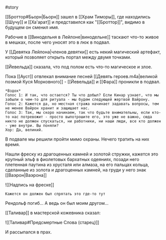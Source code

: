 #story

[[Броттор#Бьорн|Бьорн]] зашел в [[Храм Тиморы]], где находились [[Шучу]] и [[Ха'арат]] и представился как "[[Броттор]]", видимо в будущем он сменил имя.

Рабочие в [[Винодельня в Лейлоне|винодельне]] таскают что-то живое в мешках, после чего уносят это в люк в подвал.

У [[Девятка Лейлона|членов девятки]] есть некий магический артефакт, который позволяет открыть портал между двумя точками.

[[Йевельда]] сказала, что под полом есть что-то магическое и злое.

Пока [[Ауст]] отвлекал внимание песней [[Девять героев.m4a|великой поэмой Куся Морковного]] - [[Йевельда]] и [[Фара]] проникли в подвал.

```
*Вздох*
Голос 1: И так, что остается? Ты что добыл? Если Кинар узнает, что мы забыли о чем-то для ритуала - мы будем следующей жертвой Вайрону.
Голос 2: Кажется да, но местная стража начинает задавать вопросы, тем не менее Вайрон хранит и защищает нас.
Голос 3: Так, мы скоро начинаем, так что будьте внимательны, если кто-то нас потревожит - просто выпотрошите его, это уже не важно, сюда никто не должен спускаться, ни работники, ни наши люди, все кто должен - уже внутри. Вы поняли?
Хор: Да, великий.
```

В подвале мы решили пройти мимо охраны. Нечего тратить на них время.

Нашли фреску из драгоценных камней и золотой стружки, кажется это крупный эльф в фиолетовых бархатных одеяниях, позади него плетенная паутина из хрусталя или алмаза, на его пальцах кольца, сделанные из золота и драгоценных камней, на груди у него знак [[Ваэрон|Ваэрона]]

![[Надпись на фреске]]

```
Кажется он должен был спрятать это где-то тут
```

Рендольф погиб... А ведь он был моим другом...

[[Таливар]] в мастерской кожевника сказал:

![[Таливар#Предсмертные Слова (старец)]]

И рассыпался в прах.
